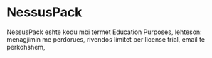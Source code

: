 # NessusPack
NessusPack eshte kodu mbi termet Education Purposes, lehteson: menagjimin me perdorues, rivendos limitet per license trial, email te perkohshem,  
